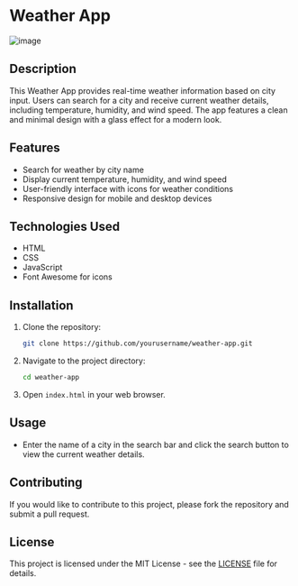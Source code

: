 # Weather App
![image](https://github.com/user-attachments/assets/8a3bdc85-1ee3-47fe-88d4-b109ba90bc34)

## Description

This Weather App provides real-time weather information based on city input. Users can search for a city and receive current weather details, including temperature, humidity, and wind speed. The app features a clean and minimal design with a glass effect for a modern look.

## Features

- Search for weather by city name
- Display current temperature, humidity, and wind speed
- User-friendly interface with icons for weather conditions
- Responsive design for mobile and desktop devices

## Technologies Used

- HTML
- CSS
- JavaScript
- Font Awesome for icons

## Installation

1. Clone the repository:
   ```bash
   git clone https://github.com/yourusername/weather-app.git
   ```
2. Navigate to the project directory:
   ```bash
   cd weather-app
   ```
3. Open `index.html` in your web browser.

## Usage

- Enter the name of a city in the search bar and click the search button to view the current weather details.

## Contributing

If you would like to contribute to this project, please fork the repository and submit a pull request.

## License

This project is licensed under the MIT License - see the [LICENSE](LICENSE) file for details.
